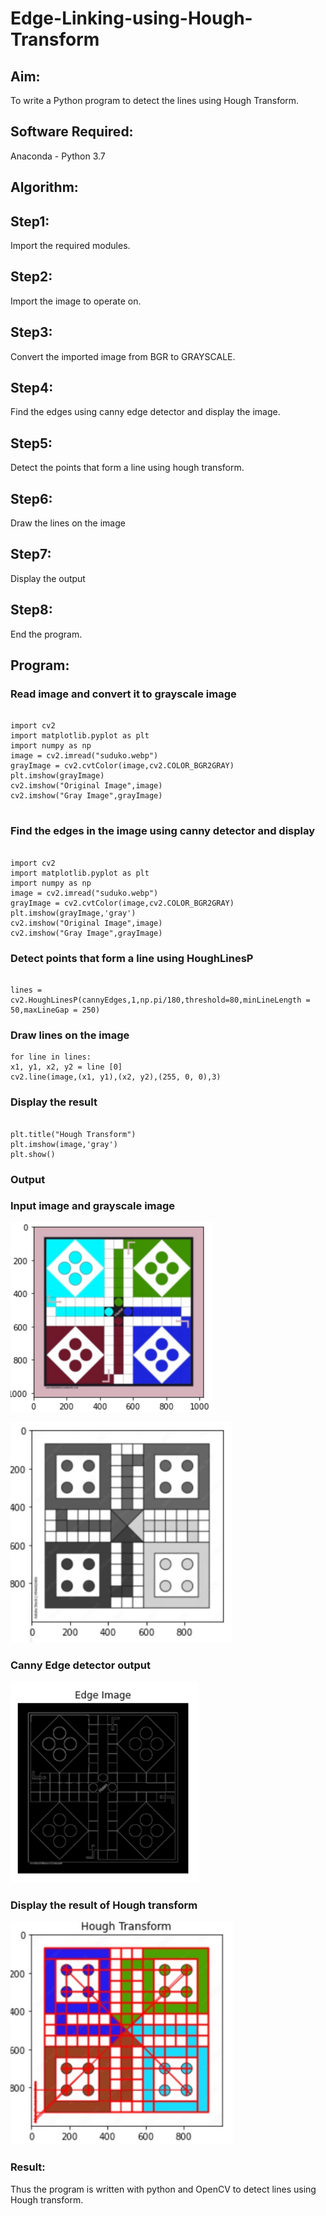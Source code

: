 # Edge-Linking-using-Hough-Transform
## Aim:
To write a Python program to detect the lines using Hough Transform.

## Software Required:
Anaconda - Python 3.7

## Algorithm:
## Step1:
Import the required modules.

## Step2:
Import the image to operate on.

## Step3:
Convert the imported image from BGR to GRAYSCALE.

## Step4:
Find the edges using canny edge detector and display the image.

## Step5:
Detect the points that form a line using hough transform.

## Step6:
Draw the lines on the image

## Step7:
Display the output

## Step8:
End the program.


## Program:


### Read image and convert it to grayscale image

```

import cv2
import matplotlib.pyplot as plt
import numpy as np
image = cv2.imread("suduko.webp")
grayImage = cv2.cvtColor(image,cv2.COLOR_BGR2GRAY)
plt.imshow(grayImage)
cv2.imshow("Original Image",image)
cv2.imshow("Gray Image",grayImage)


```


### Find the edges in the image using canny detector and display
```

import cv2
import matplotlib.pyplot as plt
import numpy as np
image = cv2.imread("suduko.webp")
grayImage = cv2.cvtColor(image,cv2.COLOR_BGR2GRAY)
plt.imshow(grayImage,'gray')
cv2.imshow("Original Image",image)
cv2.imshow("Gray Image",grayImage)

```



### Detect points that form a line using HoughLinesP

```

lines = cv2.HoughLinesP(cannyEdges,1,np.pi/180,threshold=80,minLineLength = 50,maxLineGap = 250)

```



### Draw lines on the image
```
for line in lines:
x1, y1, x2, y2 = line [0]
cv2.line(image,(x1, y1),(x2, y2),(255, 0, 0),3)

```


### Display the result
```

plt.title("Hough Transform")
plt.imshow(image,'gray')
plt.show()

```

### Output

### Input image and grayscale image

![output](https://github.com/VINUTHNA-2004/Edge-Linking-using-Hough-Transform/blob/main/l1.png?raw=true)

![output](https://github.com/VINUTHNA-2004/Edge-Linking-using-Hough-Transform/blob/main/l22.png?raw=true)

### Canny Edge detector output

![output](https://github.com/VINUTHNA-2004/Edge-Linking-using-Hough-Transform/blob/main/l2.png?raw=true)

### Display the result of Hough transform


![output](https://github.com/VINUTHNA-2004/Edge-Linking-using-Hough-Transform/blob/main/l4.png?raw=true)


### Result:
Thus the program is written with python and OpenCV to detect lines using Hough transform. 

